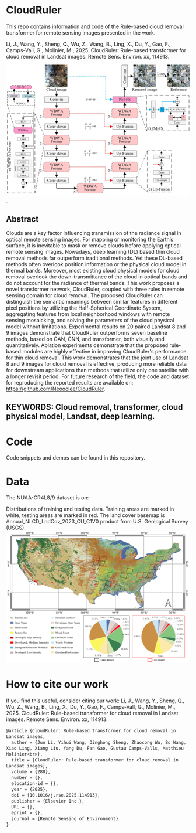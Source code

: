 # CloudRuler

This repo contains information and code of the Rule-based cloud removal transformer for remote sensing images presented in the work.

Li, J., Wang, Y., Sheng, Q., Wu, Z., Wang, B., Ling, X., Du, Y., Gao, F., Camps-Vall, G., Molinier, M., 2025. CloudRuler: Rule-based transformer for cloud removal in Landsat images. Remote Sens. Environ. xx, 114913.

![CloudRuler.jpg](https://github.com/Neooolee/CloudRuler/blob/main/Model.jpg).

## Abstract
Clouds are a key factor influencing transmission of the radiance signal in optical remote sensing images. For mapping or monitoring the Earth’s surface, it is inevitable to mask or remove clouds before applying optical remote sensing images. Nowadays, deep learning (DL) based thin cloud removal methods far outperform traditional methods. Yet these DL-based methods often overlook position information or the physical cloud model in thermal bands. Moreover, most existing cloud physical models for cloud removal overlook the down-transmittance of the cloud in optical bands and do not account for the radiance of thermal bands. This work proposes a novel transformer network, CloudRuler, coupled with three rules in remote sensing domain for cloud removal. The proposed CloudRuler can distinguish the semantic meanings between similar features in different pixel positions by utilizing the Half-Spherical Coordinate System, aggregating features from local neighborhood windows with remote sensing mosaicking, and solving the parameters of the cloud physical model without limitations. Experimental results on 20 paired Landsat 8 and 9 images demonstrate that CloudRuler outperforms seven baseline methods, based on GAN, CNN, and transformer, both visually and quantitatively. Ablation experiments demonstrate that the proposed rule-based modules are highly effective in improving CloudRuler's performance for thin cloud removal. This work demonstrates that the joint use of Landsat 8 and 9 images for cloud removal is effective, producing more reliable data for downstream applications than methods that utilize only one satellite with a longer revisit period. For future research of the field, the code and dataset for reproducing the reported results are available on: https://github.com/Neooolee/CloudRuler.

## KEYWORDS: Cloud removal, transformer, cloud physical model, Landsat, deep learning.

# Code

Code snippets and demos can be found in this repository. 

# Data
The NUAA-CR4L8/9 dataset is on:

Distributions of training and testing data. Training areas are marked in white, testing areas are marked in red. The land cover basemap is Annual_NLCD_LndCov_2023_CU_C1V0 product from U.S. Geological Survey (USGS). 
![NUAA-CR4L8/9.jpg](https://github.com/Neooolee/CloudRuler/blob/main/Data.jpg) 


# How to cite our work
If you find this useful, consider citing our work:
Li, J., Wang, Y., Sheng, Q., Wu, Z., Wang, B., Ling, X., Du, Y., Gao, F., Camps-Vall, G., Molinier, M., 2025. CloudRuler: Rule-based transformer for cloud removal in Landsat images. Remote Sens. Environ. xx, 114913.

```
@article {CloudRuler: Rule-based transformer for cloud removal in Landsat images,
  author = {Jun Li, Yihui Wang, Qinghong Sheng, Zhaocong Wu, Bo Wang, Xiao Ling, Xiang Liu, Yang Du, Fan Gao, Gustau Camps-Valls, Matthieu Molinier<br>},
  title = {CloudRuler: Rule-based transformer for cloud removal in Landsat images},
  volume = {280},
  number = {},
  elocation-id = {},
  year = {2025},
  doi = {10.1016/j.rse.2025.114913},
  publisher = {Elsevier Inc.},
  URL = {},
  eprint = {},
  journal = {Remote Sensing of Environment}
}
```
